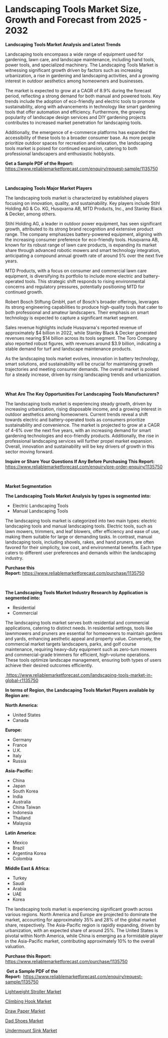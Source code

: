 <p><h1>Landscaping Tools Market Size, Growth and Forecast from 2025 - 2032</h1></p><p><strong>Landscaping Tools Market Analysis and Latest Trends</strong></p>
<p><p>Landscaping tools encompass a wide range of equipment used for gardening, lawn care, and landscape maintenance, including hand tools, power tools, and specialized machinery. The Landscaping Tools Market is witnessing significant growth driven by factors such as increasing urbanization, a rise in gardening and landscaping activities, and a growing interest in outdoor aesthetics among homeowners and businesses.</p><p>The market is expected to grow at a CAGR of 8.9% during the forecast period, reflecting a strong demand for both manual and powered tools. Key trends include the adoption of eco-friendly and electric tools to promote sustainability, along with advancements in technology like smart gardening tools that offer automation and efficiency. Furthermore, the growing popularity of landscape design services and DIY gardening projects contributes to increased market penetration for landscaping tools.</p><p>Additionally, the emergence of e-commerce platforms has expanded the accessibility of these tools to a broader consumer base. As more people prioritize outdoor spaces for recreation and relaxation, the landscaping tools market is poised for continued expansion, catering to both professional landscapers and enthusiastic hobbyists.</p></p>
<p><strong>Get a Sample PDF of the Report:&nbsp;</strong> <a href="https://www.reliablemarketforecast.com/enquiry/request-sample/1135750?utm_campaign=2130&utm_medium=2&utm_source=Github&utm_content=ia&utm_term=04042025&utm_id=landscaping-tools">https://www.reliablemarketforecast.com/enquiry/request-sample/1135750</a></p>
<p>&nbsp;</p>
<p><strong>Landscaping Tools Major Market Players</strong></p>
<p><p>The landscaping tools market is characterized by established players focusing on innovation, quality, and sustainability. Key players include Stihl Holding AG & Co. KG, Husqvarna AB, MTD Products, Inc., and Stanley Black & Decker, among others. </p><p>Stihl Holding AG, a leader in outdoor power equipment, has seen significant growth, attributed to its strong brand recognition and extensive product range. The company emphasizes battery-powered equipment, aligning with the increasing consumer preference for eco-friendly tools. Husqvarna AB, known for its robust range of lawn care products, is expanding its market share through advanced robotic mowers and smart technology integration, anticipating a compound annual growth rate of around 5% over the next five years.</p><p>MTD Products, with a focus on consumer and commercial lawn care equipment, is diversifying its portfolio to include more electric and battery-operated tools. This strategic shift responds to rising environmental concerns and regulatory pressures, potentially positioning MTD for continued growth.</p><p>Robert Bosch Stiftung GmbH, part of Bosch's broader offerings, leverages its strong engineering capabilities to produce high-quality tools that cater to both professional and amateur landscapers. Their emphasis on smart technology is expected to capture a significant market segment.</p><p>Sales revenue highlights include Husqvarna's reported revenue of approximately $4 billion in 2022, while Stanley Black & Decker generated revenues nearing $14 billion across its tools segment. The Toro Company also reported robust figures, with revenues around $3.9 billion, indicating a stable demand for turf and landscape maintenance products.</p><p>As the landscaping tools market evolves, innovation in battery technology, smart solutions, and sustainability will be crucial for maintaining growth trajectories and meeting consumer demands. The overall market is poised for a steady increase, driven by rising landscaping trends and urbanization.</p></p>
<p>&nbsp;</p>
<p><strong>What Are The Key Opportunities For Landscaping Tools Manufacturers?</strong></p>
<p><p>The landscaping tools market is experiencing steady growth, driven by increasing urbanization, rising disposable income, and a growing interest in outdoor aesthetics among homeowners. Current trends reveal a shift towards electric and battery-operated tools as consumers prioritize sustainability and convenience. The market is projected to grow at a CAGR of 4-6% over the next five years, with an increasing demand for smart gardening technologies and eco-friendly products. Additionally, the rise in professional landscaping services will further propel market expansion. Overall, innovation and sustainability will be key drivers of growth in this sector moving forward.</p></p>
<p><strong>Inquire or Share Your Questions If Any Before Purchasing This Report:</strong> <a href="https://www.reliablemarketforecast.com/enquiry/pre-order-enquiry/1135750?utm_campaign=2130&utm_medium=2&utm_source=Github&utm_content=ia&utm_term=04042025&utm_id=landscaping-tools">https://www.reliablemarketforecast.com/enquiry/pre-order-enquiry/1135750</a></p>
<p>&nbsp;</p>
<p><strong>Market Segmentation</strong></p>
<p><strong>The Landscaping Tools Market Analysis by types is segmented into:</strong></p>
<p><ul><li>Electric Landscaping Tools</li><li>Manual Landscaping Tools</li></ul></p>
<p><p>The landscaping tools market is categorized into two main types: electric landscaping tools and manual landscaping tools. Electric tools, such as lawn mowers, trimmers, and leaf blowers, offer efficiency and ease of use, making them suitable for large or demanding tasks. In contrast, manual landscaping tools, including shovels, rakes, and hand pruners, are often favored for their simplicity, low cost, and environmental benefits. Each type caters to different user preferences and demands within the landscaping industry.</p></p>
<p><strong>Purchase this Report:&nbsp;</strong><a href="https://www.reliablemarketforecast.com/purchase/1135750?utm_campaign=2130&utm_medium=2&utm_source=Github&utm_content=ia&utm_term=04042025&utm_id=landscaping-tools">https://www.reliablemarketforecast.com/purchase/1135750</a></p>
<p>&nbsp;</p>
<p><strong>The Landscaping Tools Market Industry Research by Application is segmented into:</strong></p>
<p><ul><li>Residential</li><li>Commercial</li></ul></p>
<p><p>The landscaping tools market serves both residential and commercial applications, catering to distinct needs. In residential settings, tools like lawnmowers and pruners are essential for homeowners to maintain gardens and yards, enhancing aesthetic appeal and property value. Conversely, the commercial market targets landscapers, parks, and golf course maintenance, requiring heavy-duty equipment such as zero-turn mowers and commercial-grade trimmers for efficient, high-volume operations. These tools optimize landscape management, ensuring both types of users achieve their desired outcomes efficiently.</p></p>
<p><a href="https://www.reliablemarketforecast.com/landscaping-tools-market-in-global-r1135750?utm_campaign=2130&utm_medium=2&utm_source=Github&utm_content=ia&utm_term=04042025&utm_id=landscaping-tools">&nbsp;https://www.reliablemarketforecast.com/landscaping-tools-market-in-global-r1135750</a></p>
<p><strong>In terms of Region, the Landscaping Tools Market Players available by Region are:</strong></p>
<p>
    <p> <strong> North America: </strong>
        <ul>
            <li>United States</li>
            <li>Canada</li>
        </ul>
        </p> 
    <p> <strong> Europe: </strong>
        <ul>
            <li>Germany</li>
            <li>France</li>
            <li>U.K.</li>
            <li>Italy</li>
            <li>Russia</li>
        </ul>
        </p> 
    <p> <strong> Asia-Pacific: </strong>
        <ul>
            <li>China</li>
            <li>Japan</li>
            <li>South Korea</li>
            <li>India</li>
            <li>Australia</li>
            <li>China Taiwan</li>
            <li>Indonesia</li>
            <li>Thailand</li>
            <li>Malaysia</li>
        </ul>
        </p> 
    <p> <strong> Latin America: </strong>
        <ul>
            <li>Mexico</li>
            <li>Brazil</li>
            <li>Argentina Korea</li>
            <li>Colombia</li>
        </ul>
        </p> 
    <p> <strong> Middle East & Africa: </strong>
        <ul>
            <li>Turkey</li>
            <li>Saudi</li>
            <li>Arabia</li>
            <li>UAE</li>
            <li>Korea</li>
        </ul>
    </p>
    </p>
<p><p>The landscaping tools market is experiencing significant growth across various regions. North America and Europe are projected to dominate the market, accounting for approximately 35% and 28% of the global market share, respectively. The Asia-Pacific region is rapidly expanding, driven by urbanization, with an expected share of around 25%. The United States is pivotal within North America, while China is emerging as a formidable player in the Asia-Pacific market, contributing approximately 10% to the overall valuation.</p></p>
<p><strong>Purchase this Report: </strong><a href="https://www.reliablemarketforecast.com/purchase/1135750?utm_campaign=2130&utm_medium=2&utm_source=Github&utm_content=ia&utm_term=04042025&utm_id=landscaping-tools">https://www.reliablemarketforecast.com/purchase/1135750</a></p>
<p>&nbsp;<strong>Get a Sample PDF of the Report:&nbsp;&nbsp;</strong><a href="https://www.reliablemarketforecast.com/enquiry/request-sample/1135750?utm_campaign=2130&utm_medium=2&utm_source=Github&utm_content=ia&utm_term=04042025&utm_id=landscaping-tools">https://www.reliablemarketforecast.com/enquiry/request-sample/1135750</a></p>
<p><strong></strong></p>
<p><p><a href="https://github.com/yodhafirorae/Market-Research-Report-List-1/blob/main/lightweight-stroller-market.md?utm_campaign=2130&utm_medium=2&utm_source=Github&utm_content=ia&utm_term=04042025&utm_id=landscaping-tools">Lightweight Stroller Market</a></p><p><a href="https://github.com/kanetaerkid/Market-Research-Report-List-1/blob/main/climbing-hook-market.md?utm_campaign=2130&utm_medium=2&utm_source=Github&utm_content=ia&utm_term=04042025&utm_id=landscaping-tools">Climbing Hook Market</a></p><p><a href="https://github.com/busamoleankk/Market-Research-Report-List-1/blob/main/draw-paper-market.md?utm_campaign=2130&utm_medium=2&utm_source=Github&utm_content=ia&utm_term=04042025&utm_id=landscaping-tools">Draw Paper Market</a></p><p><a href="https://github.com/cayposshefin/Market-Research-Report-List-1/blob/main/dad-shoes-market.md?utm_campaign=2130&utm_medium=2&utm_source=Github&utm_content=ia&utm_term=04042025&utm_id=landscaping-tools">Dad Shoes Market</a></p><p><a href="https://github.com/chillwervenu/Market-Research-Report-List-1/blob/main/undermount-sink-market.md?utm_campaign=2130&utm_medium=2&utm_source=Github&utm_content=ia&utm_term=04042025&utm_id=landscaping-tools">Undermount Sink Market</a></p></p>
